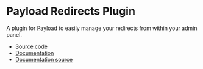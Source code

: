 # Payload Redirects Plugin

A plugin for [Payload](https://github.com/payloadcms/payload) to easily manage your redirects from within your admin panel.

- [Source code](https://github.com/payloadcms/payload/tree/main/packages/plugin-redirects)
- [Documentation](https://payloadcms.com/docs/plugins/redirects)
- [Documentation source](https://github.com/payloadcms/payload/tree/main/docs/plugins/redirects.mdx)
